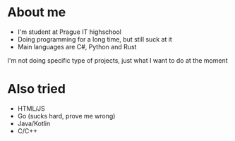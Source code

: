 # About me
- I'm student at Prague IT highschool
- Doing programming for a long time, but still suck at it
- Main languages are C#, Python and Rust

I'm not doing specific type of projects, just what I want to do at the moment

# Also tried
- HTML/JS
- Go (sucks hard, prove me wrong)
- Java/Kotlin
- C/C++
